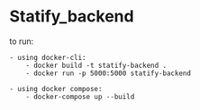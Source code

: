 # Statify_backend

to run:

```
- using docker-cli:
    - docker build -t statify-backend .
    - docker run -p 5000:5000 statify-backend

- using docker compose:
    - docker-compose up --build
```
